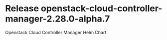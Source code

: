 # Release openstack-cloud-controller-manager-2.28.0-alpha.7
Openstack Cloud Controller Manager Helm Chart